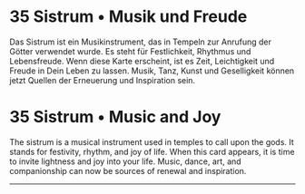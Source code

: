 # 35 Sistrum • Musik und Freude

Das Sistrum ist ein Musikinstrument, das in Tempeln zur Anrufung der Götter verwendet wurde. Es steht für Festlichkeit, Rhythmus und Lebensfreude. Wenn diese Karte erscheint, ist es Zeit, Leichtigkeit und Freude in Dein Leben zu lassen. Musik, Tanz, Kunst und Geselligkeit können jetzt Quellen der Erneuerung und Inspiration sein.

# 35 Sistrum • Music and Joy

The sistrum is a musical instrument used in temples to call upon the gods. It stands for festivity, rhythm, and joy of life. When this card appears, it is time to invite lightness and joy into your life. Music, dance, art, and companionship can now be sources of renewal and inspiration.

------

